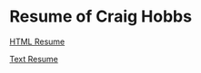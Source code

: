 # Resume of Craig Hobbs

[HTML Resume](https://craigahobbs.github.io/markdown-book/#url=https://craigahobbs.github.io/resume/resume.json)

[Text Resume](https://craigahobbs.github.io/resume/resume.md)
